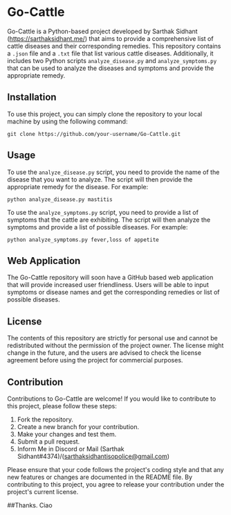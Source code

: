 # Go-Cattle

Go-Cattle is a Python-based project developed by Sarthak Sidhant (https://sarthaksidhant.me/) that aims to provide a comprehensive list of cattle diseases and their corresponding remedies. This repository contains a `.json` file and a `.txt` file that list various cattle diseases. Additionally, it includes two Python scripts `analyze_disease.py` and `analyze_symptoms.py` that can be used to analyze the diseases and symptoms and provide the appropriate remedy.

## Installation

To use this project, you can simply clone the repository to your local machine by using the following command:

```git clone https://github.com/your-username/Go-Cattle.git```


## Usage

To use the `analyze_disease.py` script, you need to provide the name of the disease that you want to analyze. The script will then provide the appropriate remedy for the disease. For example:

```python analyze_disease.py mastitis```


To use the `analyze_symptoms.py` script, you need to provide a list of symptoms that the cattle are exhibiting. The script will then analyze the symptoms and provide a list of possible diseases. For example:

```python analyze_symptoms.py fever,loss of appetite```


## Web Application

The Go-Cattle repository will soon have a GitHub based web application that will provide increased user friendliness. Users will be able to input symptoms or disease names and get the corresponding remedies or list of possible diseases. 

## License

The contents of this repository are strictly for personal use and cannot be redistributed without the permission of the project owner. The license might change in the future, and the users are advised to check the license agreement before using the project for commercial purposes.

## Contribution

Contributions to Go-Cattle are welcome! If you would like to contribute to this project, please follow these steps:

1. Fork the repository.
2. Create a new branch for your contribution.
3. Make your changes and test them.
4. Submit a pull request.
5. Inform Me in Discord or Mail (Sarthak Sidhant#4374)/(sarthaksidhantisopolice@gmail.com)

Please ensure that your code follows the project's coding style and that any new features or changes are documented in the README file. By contributing to this project, you agree to release your contribution under the project's current license.

##Thanks. Ciao
